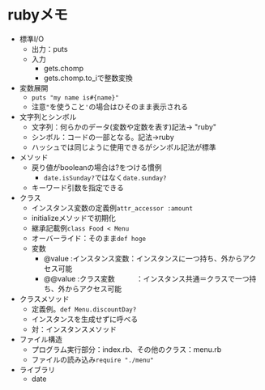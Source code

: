 # rubyメモ

- 標準I/O
    - 出力：puts
    - 入力
        - gets.chomp
        - gets.chomp.to_iで整数変換
- 変数展開
    - `puts "my name is#{name}"`
    - 注意`"`を使うこと`'`の場合はひそのまま表示される
- 文字列とシンボル
    - 文字列：何らかのデータ(変数や定数を表す)記法→ "ruby"
    - シンボル：コードの一部となる。記法→ruby
    - ハッシュでは同じように使用できるがシンボル記法が標準
- メソッド
    - 戻り値がbooleanの場合は?をつける慣例
        - `date.isSunday?`ではなく`date.sunday?`
    - キーワード引数を指定できる
- クラス
    - インスタンス変数の定義例`attr_accessor :amount`
    - initializeメソッドで初期化
    - 継承記載例`class Food < Menu`
    - オーバーライド：そのまま`def hoge`
    - 変数
        -  @value :インスタンス変数：インスタンスに一つ持ち、外からアクセス可能
        - @@value :クラス変数　　　：インスタンス共通＝クラスで一つ持ち、外からアクセス可能
- クラスメソッド
    - 定義例。`def Menu.discountDay?`
    - インスタンスを生成せずに呼べる
    - 対：インスタンスメソッド
- ファイル構造
    - プログラム実行部分：index.rb、その他のクラス：menu.rb
    - ファイルの読み込み`require "./menu"`
- ライブラリ
    - date